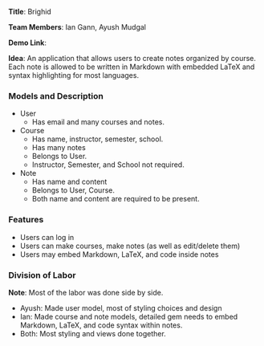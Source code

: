 **Title**: Brighid

**Team Members**: Ian Gann, Ayush Mudgal

**Demo Link**:

**Idea**: An application that allows users to create notes organized by course. Each note is allowed to be written in Markdown with embedded LaTeX and syntax highlighting for most languages.

### Models and Description

* User
    - Has email and many courses and notes.
* Course
    - Has name, instructor, semester, school. 
    - Has many notes
    - Belongs to User.
    - Instructor, Semester, and School not required.
* Note
    - Has name and content
    - Belongs to User, Course.
    - Both name and content are required to be present.

### Features

* Users can log in
* Users can make courses, make notes (as well as edit/delete them)
* Users may embed Markdown, LaTeX, and code inside notes

### Division of Labor

**Note**: Most of the labor was done side by side.

* Ayush: Made user model, most of styling choices and design
* Ian: Made course and note models, detailed gem needs to embed Markdown, LaTeX, and code syntax within notes.
* Both: Most styling and views done together.
